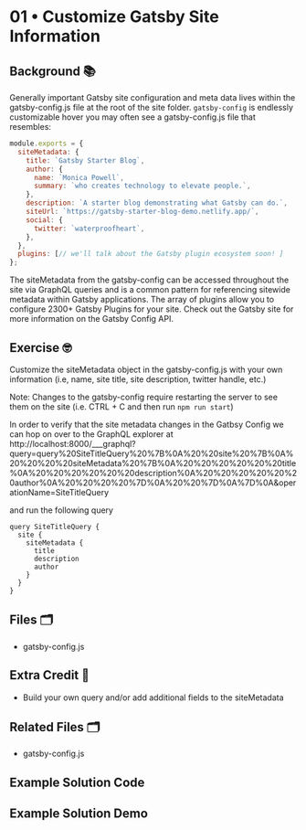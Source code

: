 # 01 • Customize Gatsby Site Information
## Background 📚
Generally important Gatsby site configuration and meta data lives within the gatsby-config.js file at the root of the site folder. `gatsby-config` is endlessly customizable hover you may often see a gatsby-config.js file that resembles:

```js
module.exports = {
  siteMetadata: {
    title: `Gatsby Starter Blog`,
    author: {
      name: `Monica Powell`,
      summary: `who creates technology to elevate people.`,
    },
    description: `A starter blog demonstrating what Gatsby can do.`,
    siteUrl: `https://gatsby-starter-blog-demo.netlify.app/`,
    social: {
      twitter: `waterproofheart`,
    },
  },
  plugins: [// we'll talk about the Gatsby plugin ecosystem soon! ]
};
```

The siteMetadata from the gatsby-config can be accessed throughout the site via GraphQL queries and is a common pattern for referencing sitewide metadata within Gatsby applications. The array of plugins allow you to configure 2300+ Gatsby Plugins for your site. Check out the Gatsby site for more information on the Gatsby Config API. 

## Exercise 🤓
Customize the siteMetadata object in the gatsby-config.js with your own information (i.e, name, site title, site description, twitter handle, etc.)
 
Note: Changes to the gatsby-config require restarting the server to see them on the site (i.e. CTRL + C and then run `npm run start`)


In order to verify that the site metadata changes in the Gatbsy Config we can hop on over to the GraphQL explorer at http://localhost:8000/___graphql?query=query%20SiteTitleQuery%20%7B%0A%20%20site%20%7B%0A%20%20%20%20siteMetadata%20%7B%0A%20%20%20%20%20%20title%0A%20%20%20%20%20%20description%0A%20%20%20%20%20%20author%0A%20%20%20%20%7D%0A%20%20%7D%0A%7D%0A&operationName=SiteTitleQuery

and run the following query

```
query SiteTitleQuery {
  site {
    siteMetadata {
      title
      description
      author
    }
  }
}
```
## Files 🗂
- gatsby-config.js

## Extra Credit 💯
- Build your own query and/or add additional fields to the siteMetadata

## Related Files 🗂
- gatsby-config.js

## Example Solution Code

## Example Solution Demo
